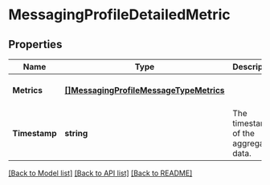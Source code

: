 # MessagingProfileDetailedMetric

## Properties
Name | Type | Description | Notes
------------ | ------------- | ------------- | -------------
**Metrics** | [**[]MessagingProfileMessageTypeMetrics**](MessagingProfileMessageTypeMetrics.md) |  | [optional] [default to null]
**Timestamp** | **string** | The timestamp of the aggregated data. | [optional] [default to null]

[[Back to Model list]](../README.md#documentation-for-models) [[Back to API list]](../README.md#documentation-for-api-endpoints) [[Back to README]](../README.md)

